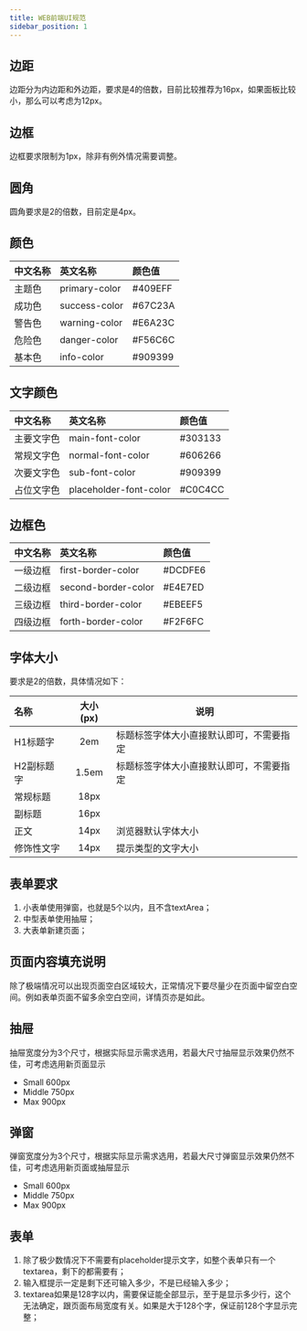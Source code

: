 ```yaml
---
title: WEB前端UI规范
sidebar_position: 1
---
```


## 边距
边距分为内边距和外边距，要求是4的倍数，目前比较推荐为16px，如果面板比较小，那么可以考虑为12px。

## 边框
边框要求限制为1px，除非有例外情况需要调整。

## 圆角
圆角要求是2的倍数，目前定是4px。

## 颜色

| 中文名称 | 英文名称 | 颜色值 |
|:---|:---|:---|
| 主题色 | primary-color  | #409EFF  |
| 成功色 | success-color | #67C23A |
| 警告色 | warning-color | #E6A23C |
| 危险色 | danger-color | #F56C6C |
| 基本色 | info-color | #909399 |


## 文字颜色

| 中文名称 | 英文名称 | 颜色值 |
|:---|:---|:---|
| 主要文字色  | main-font-color | #303133  |
| 常规文字色 | normal-font-color | #606266  |
| 次要文字色 | sub-font-color | #909399  |
| 占位文字色 | placeholder-font-color | #C0C4CC  |

## 边框色

| 中文名称 | 英文名称 | 颜色值 |
|:--- |:---|:---|
| 一级边框  | first-border-color | #DCDFE6  |
| 二级边框 | second-border-color | #E4E7ED  |
| 三级边框 | third-border-color | #EBEEF5  |
| 四级边框 | forth-border-color | #F2F6FC  |


## 字体大小

要求是2的倍数，具体情况如下：

| 名称 | 大小(px) | 说明 |
|:---|:---:|---|
| H1标题字 | 2em | 标题标签字体大小直接默认即可，不需要指定 |
| H2副标题字 | 1.5em | 标题标签字体大小直接默认即可，不需要指定 |
| 常规标题 | 18px |  |
| 副标题 | 16px |  |
| 正文 | 14px | 浏览器默认字体大小 |
| 修饰性文字 | 14px | 提示类型的文字大小 |

## 表单要求

1. 小表单使用弹窗，也就是5个以内，且不含textArea；
2. 中型表单使用抽屉；
3. 大表单新建页面；

## 页面内容填充说明
除了极端情况可以出现页面空白区域较大，正常情况下要尽量少在页面中留空白空间。例如表单页面不留多余空白空间，详情页亦是如此。

## 抽屉
抽屉宽度分为3个尺寸，根据实际显示需求选用，若最大尺寸抽屉显示效果仍然不佳，可考虑选用新页面显示
- Small 600px
- Middle 750px
- Max 900px

## 弹窗
弹窗宽度分为3个尺寸，根据实际显示需求选用，若最大尺寸弹窗显示效果仍然不佳，可考虑选用新页面或抽屉显示
- Small 600px
- Middle 750px
- Max 900px

## 表单
1. 除了极少数情况下不需要有placeholder提示文字，如整个表单只有一个textarea，剩下的都需要有；
2. 输入框提示一定是剩下还可输入多少，不是已经输入多少；
3. textarea如果是128字以内，需要保证能全部显示，至于是显示多少行，这个无法确定，跟页面布局宽度有关。如果是大于128个字，保证前128个字显示完整；